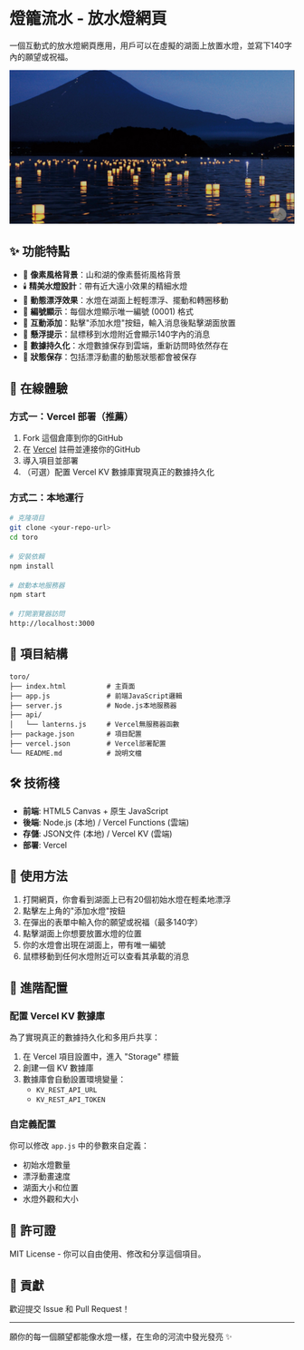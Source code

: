 # 燈籠流水 - 放水燈網頁

一個互動式的放水燈網頁應用，用戶可以在虛擬的湖面上放置水燈，並寫下140字內的願望或祝福。

![Water Lanterns](./toronagashi.png)

## ✨ 功能特點

- 🎨 **像素風格背景**：山和湖的像素藝術風格背景
- 🕯️ **精美水燈設計**：帶有近大遠小效果的精細水燈
- 🌊 **動態漂浮效果**：水燈在湖面上輕輕漂浮、擺動和轉圈移動
- 🔢 **編號顯示**：每個水燈顯示唯一編號 (0001) 格式
- 📝 **互動添加**：點擊"添加水燈"按鈕，輸入消息後點擊湖面放置
- 💬 **懸浮提示**：鼠標移到水燈附近會顯示140字內的消息
- 💾 **數據持久化**：水燈數據保存到雲端，重新訪問時依然存在
- 🔄 **狀態保存**：包括漂浮動畫的動態狀態都會被保存

## 🚀 在線體驗

### 方式一：Vercel 部署（推薦）

1. Fork 這個倉庫到你的GitHub
2. 在 [Vercel](https://vercel.com) 註冊並連接你的GitHub
3. 導入項目並部署
4. （可選）配置 Vercel KV 數據庫實現真正的數據持久化

### 方式二：本地運行

```bash
# 克隆項目
git clone <your-repo-url>
cd toro

# 安裝依賴
npm install

# 啟動本地服務器
npm start

# 打開瀏覽器訪問
http://localhost:3000
```

## 📁 項目結構

```
toro/
├── index.html          # 主頁面
├── app.js              # 前端JavaScript邏輯
├── server.js           # Node.js本地服務器
├── api/
│   └── lanterns.js     # Vercel無服務器函數
├── package.json        # 項目配置
├── vercel.json         # Vercel部署配置
└── README.md           # 說明文檔
```

## 🛠️ 技術棧

- **前端**: HTML5 Canvas + 原生 JavaScript
- **後端**: Node.js (本地) / Vercel Functions (雲端)
- **存儲**: JSON文件 (本地) / Vercel KV (雲端)
- **部署**: Vercel

## 🎯 使用方法

1. 打開網頁，你會看到湖面上已有20個初始水燈在輕柔地漂浮
2. 點擊左上角的"添加水燈"按鈕
3. 在彈出的表單中輸入你的願望或祝福（最多140字）
4. 點擊湖面上你想要放置水燈的位置
5. 你的水燈會出現在湖面上，帶有唯一編號
6. 鼠標移動到任何水燈附近可以查看其承載的消息

## 🔧 進階配置

### 配置 Vercel KV 數據庫

為了實現真正的數據持久化和多用戶共享：

1. 在 Vercel 項目設置中，進入 "Storage" 標籤
2. 創建一個 KV 數據庫
3. 數據庫會自動設置環境變量：
   - `KV_REST_API_URL`
   - `KV_REST_API_TOKEN`

### 自定義配置

你可以修改 `app.js` 中的參數來自定義：
- 初始水燈數量
- 漂浮動畫速度
- 湖面大小和位置
- 水燈外觀和大小

## 📄 許可證

MIT License - 你可以自由使用、修改和分享這個項目。

## 🤝 貢獻

歡迎提交 Issue 和 Pull Request！

---

願你的每一個願望都能像水燈一樣，在生命的河流中發光發亮 ✨
